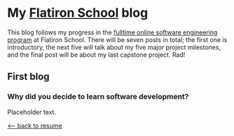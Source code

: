 # My [Flatiron School](https://flatironschool.com) blog
This blog follows my progress in the [fulltime online software engineering program](https://flatironschool.com/career-courses/coding-bootcamp/online) at Flatiron School. There will be seven posts in total; the first one is introductory, the next five will talk about my five major project milestones, and the final post will be about my last capstone project. Rad!

## First blog
### Why did you decide to learn software development?
Placeholder text.

[⟵   back to resume](./index.html)
